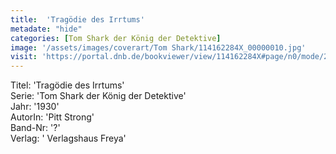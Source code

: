 ```yaml
---
title:  'Tragödie des Irrtums'
metadate: "hide"
categories: [Tom Shark der König der Detektive]
image: '/assets/images/coverart/Tom Shark/114162284X_00000010.jpg'
visit: 'https://portal.dnb.de/bookviewer/view/114162284X#page/n0/mode/2up'
---
```

Titel: 'Tragödie des Irrtums' <br>
Serie: 'Tom Shark der König der Detektive' <br>
Jahr: '1930' <br>
AutorIn: 'Pitt Strong' <br>
Band-Nr: '?' <br>
Verlag: ' Verlagshaus Freya'